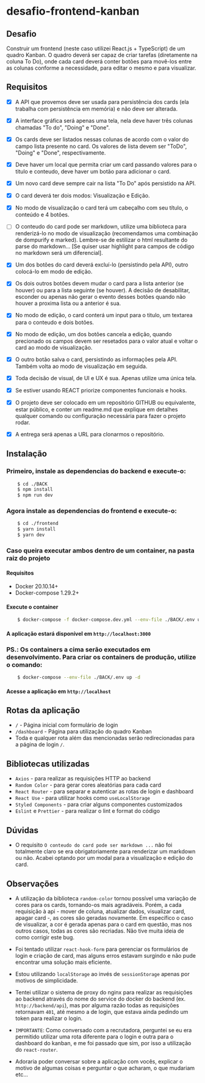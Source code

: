 # desafio-frontend-kanban

## Desafio

Construir um frontend (neste caso utilizei React.js + TypeScript) de um quadro Kanban. O quadro deverá ser capaz de criar tarefas (diretamente na coluna To Do), onde cada card deverá conter botões para movê-los entre as colunas conforme a necessidade, para editar o mesmo e para visualizar.

## Requisitos

- [x] A API que provemos deve ser usada para persistência dos cards (ela trabalha com persistência em memória) e não deve ser alterada.

- [x] A interface gráfica será apenas uma tela, nela deve haver três colunas chamadas "To do", "Doing" e "Done".

- [x] Os cards deve ser listados nessas colunas de acordo com o valor do campo lista presente no card. Os valores de lista devem ser "ToDo", "Doing" e "Done", respectivamente.

- [x] Deve haver um local que permita criar um card passando valores para o titulo e conteudo, deve haver um botão para adicionar o card.

- [x] Um novo card deve sempre cair na lista "To Do" após persistido na API.

- [x] O card deverá ter dois modos: Visualização e Edição.

- [x] No modo de visualização o card terá um cabeçalho com seu título, o conteúdo e 4 botões.

- [ ] O conteudo do card pode ser markdown, utilize uma biblioteca para renderizá-lo no modo de visualização (recomendamos uma combinação de dompurify e marked). Lembre-se de estilizar o html resultante do parse do markdown... [Se quiser usar highlight para campos de código no markdown será um diferencial].

- [x] Um dos botões do card deverá excluí-lo (persistindo pela API), outro colocá-lo em modo de edição.

- [x] Os dois outros botões devem mudar o card para a lista anterior (se houver) ou para a lista seguinte (se houver). A decisão de desabilitar, esconder ou apenas não gerar o evento desses botões quando não houver a proxima lista ou a anterior é sua.

- [x] No modo de edição, o card conterá um input para o titulo, um textarea para o conteudo e dois botões.

- [x] No modo de edição, um dos botões cancela a edição, quando precionado os campos devem ser resetados para o valor atual e voltar o card ao modo de visualização.

- [x] O outro botão salva o card, persistindo as informações pela API. Também volta ao modo de visualização em seguida.

- [x] Toda decisão de visual, de UI e UX é sua. Apenas utilize uma única tela.

- [x] Se estiver usando REACT priorize componentes funcionais e hooks.

- [x] O projeto deve ser colocado em um repositório GITHUB ou equivalente, estar público, e conter um readme.md que explique em detalhes qualquer comando ou configuração necessária para fazer o projeto rodar.

- [x] A entrega será apenas a URL para clonarmos o repositório.

## Instalação

### Primeiro, instale as dependencias do backend e execute-o:

```bash
    $ cd ./BACK
    $ npm install
    $ npm run dev
```

### Agora instale as dependencias do frontend e execute-o:

```bash
    $ cd ./frontend
    $ yarn install
    $ yarn dev
```

### Caso queira executar ambos dentro de um container, na pasta raiz do projeto

#### Requisitos

- Docker 20.10.14+
- Docker-compose 1.29.2+

#### Execute o container

```bash
    $ docker-compose -f docker-compose.dev.yml --env-file ./BACK/.env up -d
```

#### A aplicação estará disponível em `http://localhost:3000`

### PS.: Os containers a cima serão executados em desenvolvimento. Para criar os containers de produção, utilize o comando:

```bash
    $ docker-compose --env-file ./BACK/.env up -d
```

#### Acesse a aplicação em `http://localhost`

## Rotas da aplicação

- `/` - Página inicial com formulário de login
- `/dashboard` - Página para utilização do quadro Kanban
- Toda e qualquer rota além das mencionadas serão redirecionadas para a página de login `/`.

## Bibliotecas utilizadas

- `Axios` - para realizar as requisições HTTP ao backend
- `Random Color` - para gerar cores aleatórias para cada card
- `React Router` - para separar e autenticar as rotas de login e dashboard
- `React Use` - para utilizar hooks como `useLocalStorage`
- `Styled Components` - para criar alguns componentes customizados
- `Eslint` e `Prettier` - para realizar o lint e format do código

## Dúvidas

- O requisito `O conteudo do card pode ser markdown ...` não foi totalmente claro se era obrigatoriamente para renderizar um markdown ou não. Acabei optando por um modal para a visualização e edição do card.

## Observações

- A utilização da biblioteca `random-color` tornou possível uma variação de cores para os cards, tornando-os mais agradáveis. Porém, a cada requisição à api - mover de coluna, atualizar dados, visualizar card, apagar card -, as cores são geradas novamente. Em específico o caso de visualizar, a cor é gerada apenas para o card em questão, mas nos outros casos, todas as cores são recriadas. Não tive muita ideia de como corrigir este bug.

- Foi tentado utilizar `react-hook-form` para gerenciar os formulários de login e criação de card, mas alguns erros estavam surgindo e não pude encontrar uma solução mais eficiente.

- Estou utilizando `localStorage` ao invés de `sessionStorage` apenas por motivos de simplicidade.

- Tentei utilizar o sistema de proxy do nginx para realizar as requisições ao backend através do nome do service do docker do backend (ex. `http://backend/api`), mas por alguma razão todas as requisições retornavam `401`, até mesmo a de login, que estava ainda pedindo um token para realizar o login.

- `IMPORTANTE`: Como conversado com a recrutadora, perguntei se eu era permitido utilizar uma rota diferente para o login e outra para o dashboard do kanban, e me foi passado que sim, por isso a utilização do `react-router`.

- Adoraria poder conversar sobre a aplicação com vocês, explicar o motivo de algumas coisas e perguntar o que acharam, o que mudariam etc...
